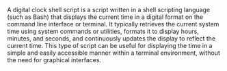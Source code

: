 A digital clock shell script is a script written in a shell scripting language (such as Bash) that displays the current time in a digital format on the command line interface or terminal. It typically retrieves the current system time using system commands or utilities, formats it to display hours, minutes, and seconds, and continuously updates the display to reflect the current time. This type of script can be useful for displaying the time in a simple and easily accessible manner within a terminal environment, without the need for graphical interfaces.
